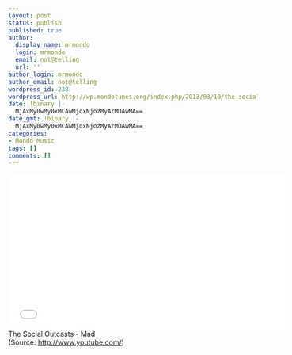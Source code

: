 ```yaml
---
layout: post
status: publish
published: true
author:
  display_name: mrmondo
  login: mrmondo
  email: not@telling
  url: ''
author_login: mrmondo
author_email: not@telling
wordpress_id: 238
wordpress_url: http://wp.mondotunes.org/index.php/2013/03/10/the-social-outcasts-mad/
date: !binary |-
  MjAxMy0wMy0xMCAwMjoxNjozMyArMDAwMA==
date_gmt: !binary |-
  MjAxMy0wMy0xMCAwMjoxNjozMyArMDAwMA==
categories:
- Mondo Music
tags: []
comments: []
---
```

<iframe width="560" height="315" src="//www.youtube.com/embed/0jiwhzV5zLg" frameborder="0"> </iframe>
The Social Outcasts - Mad
<div class="attribution">(<span>Source:</span> <a href="http://www.youtube.com/">http://www.youtube.com/</a>)</div>
